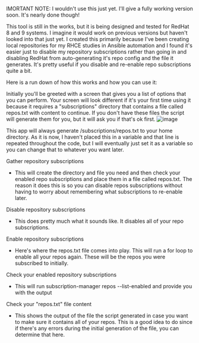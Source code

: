 IMORTANT NOTE: I wouldn't use this just yet. I'll give a fully working version soon. It's nearly done though!

This tool is still in the works, but it is being designed and tested for RedHat 8 and 9 systems. I imagine it would work on previous versions but haven't looked into that just yet.
I created this primarily because I've been creating local repositories for my RHCE studies in Ansible automation and I found it's easier just to disable my repository subscriptions
rather than going in and disabling RedHat from auto-generating it's repo config and the file it generates. It's pretty useful if you disable and re-enable repo subscriptions quite a bit.


Here is a run down of how this works and how you can use it:

Initially you'll be greeted with a screen that gives you a list of options that you can perform. Your screen will look different if it's your first time using it because it requires a "subscriptions" directory
that contains a file called repos.txt with content to continue. If you don't have these files the script will generate them for you, but it will ask you if that's ok first.
![image](https://github.com/user-attachments/assets/3937f614-d528-429f-89ae-8ca7e1410a0d)

This app will always generate /subscriptions/repos.txt to your home directory. As it is now, I haven't placed this in a variable and that line is repeated throughout the code, but I will eventually just set it 
as a variable so you can change that to whatever you want later.

Gather repository subscriptions
- This will create the directory and file you need and then check your enabled repo subscriptions and place them in a file called repos.txt. The reason it does this is so you can disable repos subscriptions
  without having to worry about remembering what subscriptions to re-enable later.

Disable repository subscriptions 
- This does pretty much what it sounds like. It disables all of your repo subscriptions.

Enable repository subscriptions
- Here's where the repos.txt file comes into play. This will run a for loop to enable all your repos again. These will be the repos you were subscribed to initially.

Check your enabled repository subscriptions
- This will run subscription-manager repos --list-enabled and provide you with the output

Check your "repos.txt" file content
- This shows the output of the file the script generated in case you want to make sure it contains all of your repos. This is a good idea to do since if there's any errors during the initial generation of the file,
  you can determine that here.

  
